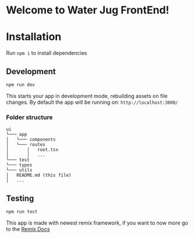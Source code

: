 # Welcome to Water Jug FrontEnd!

# Installation

Run `npm i` to install dependencies

## Development

```sh
npm run dev
```

This starts your app in development mode, rebuilding assets on file changes. By default the app will be running on: `http://localhost:3000/`

### Folder structure
```
ui
└─── app
│   └─── components
│   └─── routes
│       │   root.tsx
│       │   ...
└─── test
└─── types
└─── utils
│   README.md (this file)
│   ...
```

## Testing
```sh
npm run test
```

This app is made with newest remix framework, if you want to now more go to the [Remix Docs](https://remix.run/docs)